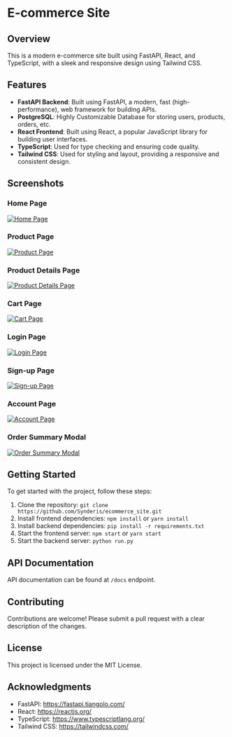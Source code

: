 # E-commerce Site

## Overview

This is a modern e-commerce site built using FastAPI, React, and TypeScript, with a sleek and responsive design using Tailwind CSS.

## Features

* **FastAPI Backend**: Built using FastAPI, a modern, fast (high-performance), web framework for building APIs.
* **PostgreSQL**: Highly Customizable Database for storing users, products, orders, etc.
* **React Frontend**: Built using React, a popular JavaScript library for building user interfaces.
* **TypeScript**: Used for type checking and ensuring code quality.
* **Tailwind CSS**: Used for styling and layout, providing a responsive and consistent design.

## Screenshots

### Home Page

[![Home Page](https://i.imgur.com/cX6q0UP.png)](https://i.imgur.com/cX6q0UP.png)

### Product Page

[![Product Page](https://i.imgur.com/Gx0m4jT.png)](https://i.imgur.com/Gx0m4jT.png)

### Product Details Page

[![Product Details Page](https://i.imgur.com/EJnpi25.png)](https://i.imgur.com/EJnpi25.png)

### Cart Page

[![Cart Page](https://i.imgur.com/ezLmp1B.png)](https://i.imgur.com/ezLmp1B.png)

### Login Page

[![Login Page](https://i.imgur.com/aMw2TN3.png)](https://i.imgur.com/aMw2TN3.png)

### Sign-up Page

[![Sign-up Page](https://i.imgur.com/PhtmGYm.png)](https://i.imgur.com/PhtmGYm.png)

### Account Page

[![Account Page](https://i.imgur.com/yePmjvd.png)](https://i.imgur.com/yePmjvd.png)

### Order Summary Modal

[![Order Summary Modal](https://i.imgur.com/e9Es2bx.png)](https://i.imgur.com/e9Es2bx.png)


## Getting Started

To get started with the project, follow these steps:

1. Clone the repository: `git clone https://github.com/Synderis/ecommerce_site.git`
2. Install frontend dependencies: `npm install` or `yarn install`
3. Install backend dependencies: `pip install -r requirements.txt`
4. Start the frontend server: `npm start` or `yarn start`
5. Start the backend server: `python run.py`


## API Documentation

API documentation can be found at `/docs` endpoint.

## Contributing

Contributions are welcome! Please submit a pull request with a clear description of the changes.

## License

This project is licensed under the MIT License.

## Acknowledgments

* FastAPI: <https://fastapi.tiangolo.com/>
* React: <https://reactjs.org/>
* TypeScript: <https://www.typescriptlang.org/>
* Tailwind CSS: <https://tailwindcss.com/>